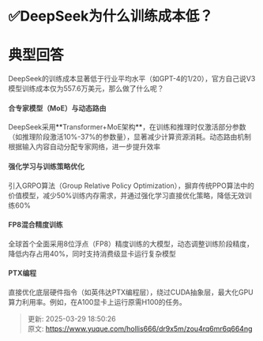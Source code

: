 # ✅DeepSeek为什么训练成本低？

# 典型回答


<font style="color:rgb(64, 64, 64);">DeepSeek的训练成本显著低于行业平均水平（如GPT-4的1/20），官方自己说V3模型训练成本仅为557.6万美元，那么做了什么呢？</font>

<font style="color:rgb(64, 64, 64);"></font>

#### <font style="color:rgb(64, 64, 64);">合专家模型（MoE）与动态路由  
</font>
<font style="color:rgb(64, 64, 64);">DeepSeek采用</font>**<font style="color:rgb(64, 64, 64);">Transformer+MoE架构</font>**<font style="color:rgb(64, 64, 64);">，在训练和推理时仅激活部分参数（如推理阶段激活10%-37%的参数量），显著减少计算资源消耗。动态路由机制根据输入内容自动分配专家网络，进一步提升效率</font>



#### <font style="color:rgb(64, 64, 64);">强化学习与训练策略优化</font>
<font style="color:rgb(64, 64, 64);">  
</font><font style="color:rgb(64, 64, 64);">引入GRPO算法（Group Relative Policy Optimization），摒弃传统PPO算法中的价值模型，减少50%训练内存需求，并通过强化学习直接优化策略，降低无效训练60%</font>

<font style="color:rgb(64, 64, 64);"></font>

#### <font style="color:rgb(64, 64, 64);">FP8混合精度训练</font>
<font style="color:rgb(64, 64, 64);">  
</font><font style="color:rgb(64, 64, 64);">全球首个全面采用8位浮点（FP8）精度训练的大模型，动态调整训练阶段精度，降低内存占用40%，同时支持消费级显卡运行复杂模型</font>

<font style="color:rgb(64, 64, 64);"></font>

#### <font style="color:rgb(64, 64, 64);">PTX编程</font>
<font style="color:rgb(64, 64, 64);">  
</font><font style="color:rgb(64, 64, 64);">直接优化底层硬件指令（如英伟达PTX编程层），绕过CUDA抽象层，最大化GPU算力利用率。例如，在A100显卡上运行原需H100的任务。</font>

<font style="color:rgb(64, 64, 64);"></font>

<font style="color:rgb(64, 64, 64);"></font>



> 更新: 2025-03-29 18:50:26  
> 原文: <https://www.yuque.com/hollis666/dr9x5m/zou4rq6mr6q664ng>